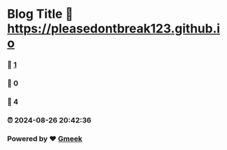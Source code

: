 # Blog Title :link: https://pleasedontbreak123.github.io 
### :page_facing_up: [1](https://pleasedontbreak123.github.io/tag.html) 
### :speech_balloon: 0 
### :hibiscus: 4 
### :alarm_clock: 2024-08-26 20:42:36 
### Powered by :heart: [Gmeek](https://github.com/Meekdai/Gmeek)
